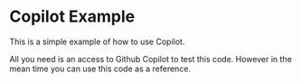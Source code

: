 # Copilot Example

This is a simple example of how to use Copilot.

All you need is an access to Github Copilot to test this code. However in the mean time you can use this code as a reference.
